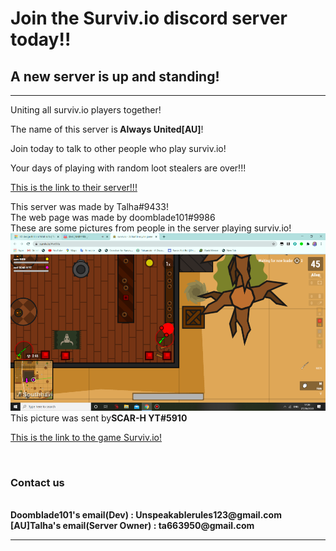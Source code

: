 <!doctype html>

<html>
<head>
<title> Surviv.io Discord Server! </title>
</head>

<body>
<h1>Join the Surviv.io discord server today!!</h1>
<h2>A new server is up and standing!</h2>
<hr />
<p>Uniting all surviv.io players together!</p>
<p>The name of this server is<strong> Always United[AU]</strong>!</p>
<p>Join today to talk to other people who play surviv.io!</p>
<p>Your days of playing with random loot stealers are over!!!</p>
<p><a href="https://discord.gg/MFQQA9S" title="Our discord server Always United[AU]">This is the link to their server!!!</a></p>
This server was made by Talha#9433!<br />The web page was made by doomblade101#9986
<br />These are some pictures from people in the server playing surviv.io!
<br /><img src="Surviv.io screenie from.png"/>
<br />This picture was sent by<strong>SCAR-H YT#5910</strong>
<p><a href ="https://surviv.io/" title="Surviv.io is a 2d fortnite! check it out now for a fun time!">This is the link to the game Surviv.io!</a></p>
<br /><h3>Contact us</h3>
<br /> <strong> Doomblade101's email(Dev) : Unspeakablerules123@gmail.com</strong>
<br /><strong>[AU]Talha's email(Server Owner) : ta663950@gmail.com</strong>
<br /><strong>
<hr />
</body>
</html>
